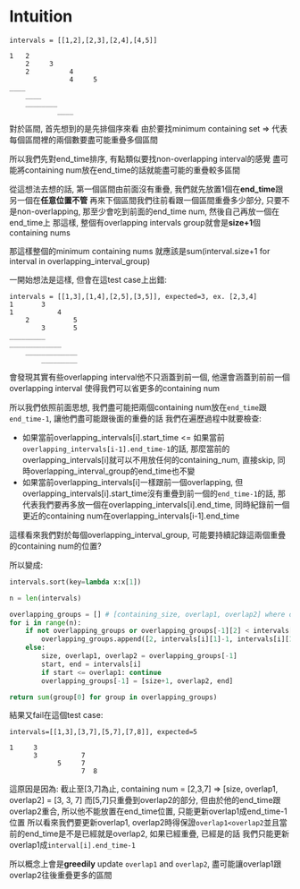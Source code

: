 # Intuition

```
intervals = [[1,2],[2,3],[2,4],[4,5]]

1   2
    2     3
    2          4
               4     5
____
    ____
    ________
            ____
```

對於區間, 首先想到的是先排個序來看
由於要找minimum containing set => 代表每個區間裡的兩個數要盡可能重疊多個區間

所以我們先對end_time排序, 有點類似要找non-overlapping interval的感覺
盡可能將containing num放在end_time的話就能盡可能的重疊較多區間

從這想法去想的話, 第一個區間由前面沒有重疊, 我們就先放置1個在**end_time**跟另一個在**任意位置不管**
再來下個區間我們往前看跟一個區間重疊多少部分, 只要不是non-overlapping, 那至少會吃到前面的end_time num, 然後自己再放一個在end_time上
那這樣, 整個有overlapping intervals group就會是**size+1**個 containing nums

那這樣整個的minimum containing nums 就應該是sum(interval.size+1 for interval in overlapping_interval_group)

一開始想法是這樣, 但會在這test case上出錯:

```
intervals = [[1,3],[1,4],[2,5],[3,5]], expected=3, ex. [2,3,4]
1       3
1           4
    2           5
        3       5
_________
_____________
    _____________
        _________
```

會發現其實有些overlapping interval他不只涵蓋到前一個, 他還會涵蓋到前前一個overlapping interval
使得我們可以省更多的containing num

所以我們依照前面思想, 我們盡可能把兩個containing num放在`end_time`跟`end_time-1`, 讓他們盡可能跟後面的重疊的話
我們在遍歷過程中就要檢查:
- 如果當前overlapping_intervals[i].start_time <= 如果當前`overlapping_intervals[i-1].end_time-1`的話, 那麼當前的overlapping_intervals[i]就可以不用放任何的containing_num, 直接skip, 同時overlapping_interval_group的end_time也不變
- 如果當前overlapping_intervals[i]一樣跟前一個overlapping, 但overlapping_intervals[i].start_time沒有重疊到前一個的`end_time-1`的話, 那代表我們要再多放一個在overlapping_intervals[i].end_time, 同時紀錄前一個更近的containing num在overlapping_intervals[i-1].end_time

這樣看來我們對於每個overlapping_interval_group, 可能要持續記錄這兩個重疊的containing num的位置?

所以變成:

```py
intervals.sort(key=lambda x:x[1])

n = len(intervals)

overlapping_groups = [] # [containing_size, overlap1, overlap2] where overlap1 < overlap2
for i in range(n):
    if not overlapping_groups or overlapping_groups[-1][2] < intervals[i][0]:
        overlapping_groups.append([2, intervals[i][1]-1, intervals[i][1]])
    else:
        size, overlap1, overlap2 = overlapping_groups[-1]
        start, end = intervals[i]
        if start <= overlap1: continue
        overlapping_groups[-1] = [size+1, overlap2, end]

return sum(group[0] for group in overlapping_groups)
```

結果又fail在這個test case:
```
intervals=[[1,3],[3,7],[5,7],[7,8]], expected=5

1     3
      3           7
            5     7
                  7  8
```

這原因是因為:
截止至[3,7]為止, containing num = [2,3,7] => [size, overlap1, overlap2] = [3, 3, 7]
而[5,7]只重疊到overlap2的部分, 但由於他的end_time跟overlap2重合, 所以他不能放置在end_time位置, 只能更新overlap1成end_time-1位置
所以看來我們要更新overlap1, overlap2時得保證`overlap1<overlap2`並且當前的end_time是不是已經就是overlap2, 如果已經重疊, 已經是的話
我們只能更新overlap1成`interval[i].end_time-1`

所以概念上會是**greedily** update `overlap1` and `overlap2`, 盡可能讓overlap1跟overlap2往後重疊更多的區間